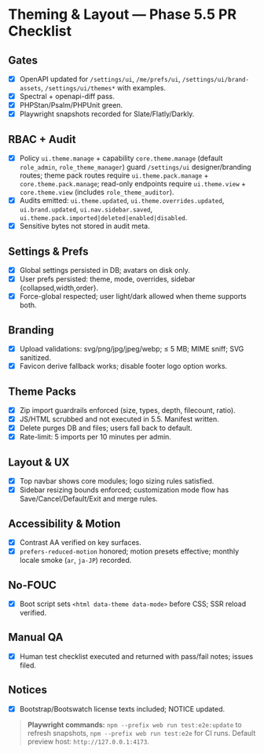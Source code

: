 # Theming & Layout — Phase 5.5 PR Checklist

## Gates
- [x] OpenAPI updated for `/settings/ui`, `/me/prefs/ui`, `/settings/ui/brand-assets`, `/settings/ui/themes*` with examples.
- [x] Spectral + openapi-diff pass.
- [x] PHPStan/Psalm/PHPUnit green.
- [x] Playwright snapshots recorded for Slate/Flatly/Darkly.

## RBAC + Audit
- [x] Policy `ui.theme.manage` + capability `core.theme.manage` (default `role_admin`, `role_theme_manager`) guard `/settings/ui` designer/branding routes; theme pack routes require `ui.theme.pack.manage` + `core.theme.pack.manage`; read-only endpoints require `ui.theme.view` + `core.theme.view` (includes `role_theme_auditor`).
- [x] Audits emitted: `ui.theme.updated`, `ui.theme.overrides.updated`, `ui.brand.updated`, `ui.nav.sidebar.saved`, `ui.theme.pack.imported|deleted|enabled|disabled`.
- [x] Sensitive bytes not stored in audit meta.

## Settings & Prefs
- [x] Global settings persisted in DB; avatars on disk only.
- [x] User prefs persisted: theme, mode, overrides, sidebar {collapsed,width,order}.
- [x] Force-global respected; user light/dark allowed when theme supports both.

## Branding
- [x] Upload validations: svg/png/jpg/jpeg/webp; ≤ 5 MB; MIME sniff; SVG sanitized.
- [x] Favicon derive fallback works; disable footer logo option works.

## Theme Packs
- [x] Zip import guardrails enforced (size, types, depth, filecount, ratio).
- [x] JS/HTML scrubbed and not executed in 5.5. Manifest written.
- [x] Delete purges DB and files; users fall back to default.
- [x] Rate-limit: 5 imports per 10 minutes per admin.

## Layout & UX
- [x] Top navbar shows core modules; logo sizing rules satisfied.
- [x] Sidebar resizing bounds enforced; customization mode flow has Save/Cancel/Default/Exit and merge rules.

## Accessibility & Motion
- [x] Contrast AA verified on key surfaces.
- [x] `prefers-reduced-motion` honored; motion presets effective; monthly locale smoke (`ar`, `ja-JP`) recorded.

## No-FOUC
- [x] Boot script sets `<html data-theme data-mode>` before CSS; SSR reload verified.

## Manual QA
- [x] Human test checklist executed and returned with pass/fail notes; issues filed.

## Notices
- [x] Bootstrap/Bootswatch license texts included; NOTICE updated.

> **Playwright commands:** `npm --prefix web run test:e2e:update` to refresh snapshots, `npm --prefix web run test:e2e` for CI runs. Default preview host: `http://127.0.0.1:4173`.
